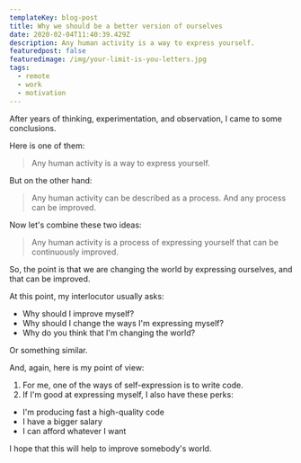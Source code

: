 ```yaml
---
templateKey: blog-post
title: Why we should be a better version of ourselves
date: 2020-02-04T11:40:39.429Z
description: Any human activity is a way to express yourself.
featuredpost: false
featuredimage: /img/your-limit-is-you-letters.jpg
tags:
  - remote
  - work
  - motivation
---
```

After years of thinking, experimentation, and observation, I came to some conclusions.

Here is one of them:

> Any human activity is a way to express yourself.

But on the other hand:

> Any human activity can be described as a process. And any process can be improved.

Now let's combine these two ideas:

> Any human activity is a process of expressing yourself that can be continuously improved.

So, the point is that we are changing the world by expressing ourselves, and that can be improved.

At this point, my interlocutor usually asks:

- Why should I improve myself?
- Why should I change the ways I'm expressing myself?
- Why do you think that I'm changing the world?

Or something similar.

And, again, here is my point of view:

1. For me, one of the ways of self-expression is to write code.
2. If I'm good at expressing myself, I also have these perks:
- I'm producing fast a high-quality code
- I have a bigger salary
- I can afford whatever I want

I hope that this will help to improve somebody's world.
